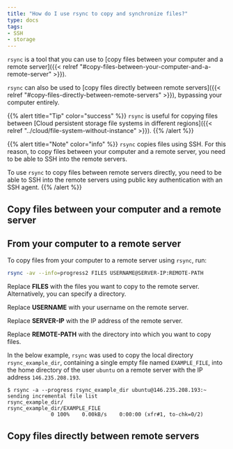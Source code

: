 ```yaml
---
title: "How do I use rsync to copy and synchronize files?"
type: docs
tags:
- SSH
- storage
---
```


`rsync` is a tool that you can use to
[copy files between your computer and a remote server]({{< relref "#copy-files-between-your-computer-and-a-remote-server" >}}).

`rsync` can also be used to
[copy files directly between remote servers]({{< relref "#copy-files-directly-between-remote-servers" >}}),
bypassing your computer entirely.

{{% alert title="Tip" color="success" %}}
`rsync` is useful for copying files between
[Cloud persistent storage file systems in different regions]({{< relref "../cloud/file-system-without-instance" >}}).
{{% /alert %}}

{{% alert title="Note" color="info" %}}
`rsync` copies files using SSH. For this reason, to copy files between your
computer and a remote server, you need to be able to SSH into the remote
servers.

To use `rsync` to copy files between remote servers directly, you need to be
able to SSH into the remote servers using public key authentication with an
SSH agent.
{{% /alert %}}

## Copy files between your computer and a remote server

## From your computer to a remote server

To copy files from your computer to a remote server using `rsync`, run:

```bash
rsync -av --info=progress2 FILES USERNAME@SERVER-IP:REMOTE-PATH
```

Replace **FILES** with the files you want to copy to the remote server.
Alternatively, you can specify a directory.

Replace **USERNAME** with your username on the remote server.

Replace **SERVER-IP** with the IP address of the remote server.

Replace **REMOTE-PATH** with the directory into which you want to copy files.

In the below example, `rsync` was used to copy the local directory
`rsync_example_dir`, containing a single empty file named `EXAMPLE_FILE`, into
the home directory of the user `ubuntu` on a remote server with the IP address
`146.235.208.193`.

```
$ rsync -a --progress rsync_example_dir ubuntu@146.235.208.193:~
sending incremental file list
rsync_example_dir/
rsync_example_dir/EXAMPLE_FILE
              0 100%    0.00kB/s    0:00:00 (xfr#1, to-chk=0/2)
```

## Copy files directly between remote servers
